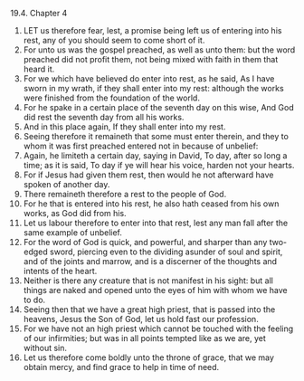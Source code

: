 19.4. Chapter 4
1. LET us therefore fear, lest, a promise being left us of entering into his rest, any of you should seem to come short of it.
2. For unto us was the gospel preached, as well as unto them: but the word preached did not profit them, not being mixed with faith in them that heard it.
3. For we which have believed do enter into rest, as he said, As I have sworn in my wrath, if they shall enter into my rest: although the works were finished from the foundation of the world.
4. For he spake in a certain place of the seventh day on this wise, And God did rest the seventh day from all his works.
5. And in this place again, If they shall enter into my rest.
6. Seeing therefore it remaineth that some must enter therein, and they to whom it was first preached entered not in because of unbelief:
7. Again, he limiteth a certain day, saying in David, To day, after so long a time; as it is said, To day if ye will hear his voice, harden not your hearts.
8. For if Jesus had given them rest, then would he not afterward have spoken of another day.
9. There remaineth therefore a rest to the people of God.
10. For he that is entered into his rest, he also hath ceased from his own works, as God did from his.
11. Let us labour therefore to enter into that rest, lest any man fall after the same example of unbelief.
12. For the word of God is quick, and powerful, and sharper than any two-edged sword, piercing even to the dividing asunder of soul and spirit, and of the joints and marrow, and is a discerner of the thoughts and intents of the heart.
13. Neither is there any creature that is not manifest in his sight: but all things are naked and opened unto the eyes of him with whom we have to do.
14. Seeing then that we have a great high priest, that is passed into the heavens, Jesus the Son of God, let us hold fast our profession.
15. For we have not an high priest which cannot be touched with the feeling of our infirmities; but was in all points tempted like as we are, yet without sin.
16. Let us therefore come boldly unto the throne of grace, that we may obtain mercy, and find grace to help in time of need.

